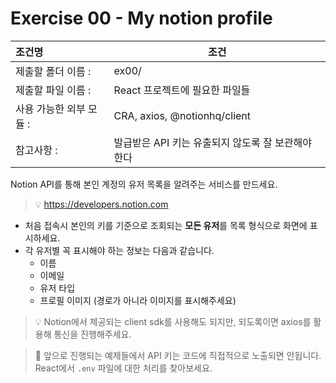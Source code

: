 # Exercise 00 - My notion profile

| 조건명                | 조건                                    |
| :------------------ | -------------------------------------- |
| 제출할 폴더 이름 :      | ex00/                                  |
| 제출할 파일 이름 :      | React 프로젝트에 필요한 파일들               |
| 사용 가능한 외부 모듈 :  | CRA, axios, @notionhq/client           |
| 참고사항 :            | 발급받은 API 키는 유출되지 않도록 잘 보관해야 한다 |

Notion API를 통해 본인 계정의 유저 목록을 알려주는 서비스를 만드세요.

> 💡 https://developers.notion.com

- 처음 접속시 본인의 키를 기준으로 조회되는 **모든 유저**를 목록 형식으로 화면에 표시하세요.
- 각 유저별 꼭 표시해야 하는 정보는 다음과 같습니다.
  - 이름
  - 이메일
  - 유저 타입
  - 프로필 이미지 (경로가 아니라 이미지를 표시해주세요)

> 💡 Notion에서 제공되는 client sdk를 사용해도 되지만, 되도록이면 axios를 활용해 통신을 진행해주세요.

> 🚨 앞으로 진행되는 예제들에서 API 키는 코드에 직접적으로 노출되면 안됩니다. React에서 `.env` 파일에 대한 처리를 찾아보세요.
